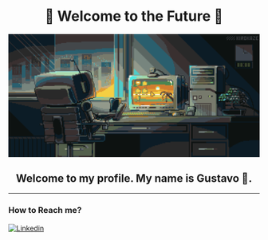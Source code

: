 <h1 align="center"> 🚦 Welcome to the Future 🚦</h1>

<img src="./img/Welcome.gif" alt="Welcome" align="center"></img>

<h2 align="center">  Welcome to my profile. My name is Gustavo 🌲. </h2>


<hr>
<h3> How to Reach me?</h3>
<a href="www.google.com.br"> <img src="https://img.shields.io/badge/-LinkedIn-%230077B5?style=for-the-badge&logo=linkedin&logoColor=white)https://img.shields.io/badge/-LinkedIn-%230077B5?style=for-the-badge&logo=linkedin&logoColor=white" alt="Linkedin" align="center"></img> </a>
